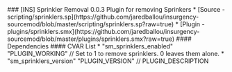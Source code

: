 <a name="sprinklers">
### [INS] Sprinkler Removal 0.0.3
Plugin for removing Sprinkers
 * [Source - scripting/sprinklers.sp](https://github.com/jaredballou/insurgency-sourcemod/blob/master/scripting/sprinklers.sp?raw=true)
 * [Plugin - plugins/sprinklers.smx](https://github.com/jaredballou/insurgency-sourcemod/blob/master/plugins/sprinklers.smx?raw=true)
#### Dependencies
#### CVAR List
 * "sm_sprinklers_enabled" "PLUGIN_WORKING" // Set to 1 to remove sprinklers. 0 leaves them alone.
 * "sm_sprinklers_version" "PLUGIN_VERSION" // PLUGIN_DESCRIPTION

